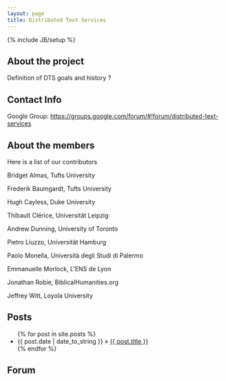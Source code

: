 ```yaml
---
layout: page
title: Distributed Text Services
---
```

{% include JB/setup %}

## About the project

Definition of DTS goals and history ?

## Contact Info

Google Group: https://groups.google.com/forum/#!forum/distributed-text-services

## About the members

Here is a list of our contributors

Bridget Almas, Tufts University

Frederik Baumgardt, Tufts University

Hugh Cayless, Duke University

Thibault Clérice, Universität Leipzig

Andrew Dunning, University of Toronto

Pietro Liuzzo, Universität Hamburg

Paolo Monella, Università degli Studi di Palermo

Emmanuelle Morlock, L'ENS de Lyon

Jonathan Robie, BiblicalHumanities.org

Jeffrey Witt, Loyola University

## Posts

<ul class="posts">
  {% for post in site.posts %}
    <li><span>{{ post.date | date_to_string }}</span> &raquo; <a href="{{ BASE_PATH }}{{ post.url }}">{{ post.title }}</a></li>
  {% endfor %}
</ul>

## Forum

<iframe id="forum_embed"
  src="javascript:void(0)"
  scrolling="no"
  frameborder="0"
  width="900"
  height="700">
</iframe>
<script type="text/javascript">
  document.getElementById('forum_embed').src =
     'https://groups.google.com/forum/embed/?place=forum/distributed-text-services'
     + '&showsearch=true&showpopout=true&showtabs=false'
     + '&parenturl=' + encodeURIComponent(window.location.href);
</script> 
